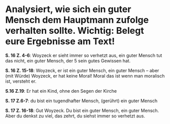 # Analysiert, wie sich ein guter Mensch dem Hauptmann zufolge verhalten sollte. Wichtig: Belegt eure Ergebnisse am Text!


__S. 16 Z. 4-6__: Woyzeck er sieht immer so verhetzt aus, ein guter Mensch tut das nicht, ein guter Mensch, der 5 sein gutes Gewissen hat.

__S. 16 Z. 15-18__:  Woyzeck, er ist ein guter Mensch, ein guter Mensch – aber
(mit Würde) Woyzeck, er hat keine Moral! Moral das ist wenn man moralisch ist, versteht er.

__S.16 Z.19__: Er hat ein Kind, ohne den Segen der Kirche

__S. 17 Z.6-7__: du bist ein tugendhafter Mensch, (gerührt) ein guter Mensch

__S. 17 Z. 16-18__: Gut Woyzeck. Du bist ein guter Mensch, ein guter Mensch. Aber du 
denkst zu viel, das zehrt, du siehst immer so verhetzt aus.

